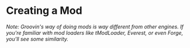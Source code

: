 # Creating a Mod
*Note: Groovin's way of doing mods is way different from other engines. If you're familiar with mod loaders like tModLoader, Everest, or even Forge, you'll see some similarity.*